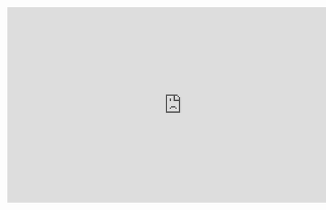 <iframe 
    height=450 
    width=800 
    src="https://tumiz.github.io/scenario/" 
    frameborder=0 
    allowfullscreen>
</iframe>